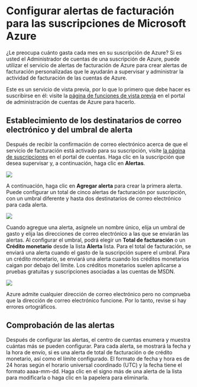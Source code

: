 <properties
	pageTitle="Configurar alertas de facturación para las suscripciones de Microsoft Azure | Microsoft Azure"
	description="Describe cómo puede configurar alertas en su factura de Azure para que pueda evitar sorpresas de facturación."
	services=""
	documentationCenter=""
	authors="vikdesai"
	manager="msmbaldwin"
	editor=""/>

<tags
	ms.service="multiple"
	ms.workload="multiple"
	ms.tgt_pltfrm="na"
	ms.devlang="na"
	ms.topic="article"
	ms.date="11/17/2015" 
	ms.author="vikdesai"/>

# Configurar alertas de facturación para las suscripciones de Microsoft Azure

¿Le preocupa cuánto gasta cada mes en su suscripción de Azure? Si es usted el Administrador de cuentas de una suscripción de Azure, puede utilizar el servicio de alertas de facturación de Azure para crear alertas de facturación personalizadas que le ayudarán a supervisar y administrar la actividad de facturación de las cuentas de Azure.

Este es un servicio de vista previa, por lo que lo primero que debe hacer es suscribirse en él: visite la <a href="https://account.windowsazure.com/PreviewFeatures">página de funciones de vista previa</a> en el portal de administración de cuentas de Azure para hacerlo.

## Establecimiento de los destinatarios de correo electrónico y del umbral de alerta

Después de recibir la confirmación de correo electrónico acerca de que el servicio de facturación está activado para su suscripción, visite <a href="https://account.windowsazure.com/Subscriptions">la página de suscripciones</a> en el portal de cuentas. Haga clic en la suscripción que desea supervisar y, a continuación, haga clic en **Alertas**.

![][Image1]

A continuación, haga clic en **Agregar alerta** para crear la primera alerta. Puede configurar un total de cinco alertas de facturación por suscripción, con un umbral diferente y hasta dos destinatarios de correo electrónico para cada alerta.

![][Image2]

Cuando agregue una alerta, asígnele un nombre único, elija un umbral de gasto y elija las direcciones de correo electrónico a las que se enviarán las alertas. Al configurar el umbral, podrá elegir un **Total de facturación** o un **Crédito monetario** desde la lista **Alerta** lista. Para el total de facturación, se enviará una alerta cuando el gasto de la suscripción supere el umbral. Para un crédito monetario, se enviará una alerta cuando los créditos monetarios caigan por debajo del límite. Los créditos monetarios suelen aplicarse a pruebas gratuitas y suscripciones asociadas a las cuentas de MSDN.

![][Image3]

Azure admite cualquier dirección de correo electrónico pero no comprueba que la dirección de correo electrónico funcione. Por lo tanto, revise si hay errores ortográficos.

## Comprobación de las alertas

Después de configurar las alertas, el centro de cuentas enumera y muestra cuántas más se pueden configurar. Para cada alerta, se mostrará la fecha y la hora de envío, si es una alerta de total de facturación o de crédito monetario, así como el límite configurado. El formato de fecha y hora es de 24 horas según el horario universal coordinado (UTC) y la fecha tiene el formato aaaa-mm-dd. Haga clic en el signo más de una alerta de la lista para modificarla o haga clic en la papelera para eliminarla.

[Image1]: ./media/azure-billing-set-up-alerts/billingalert1.png
[Image2]: ./media/azure-billing-set-up-alerts/billingalert2.png
[Image3]: ./media/azure-billing-set-up-alerts/billingalerts3.png

<!---HONumber=AcomDC_1125_2015-->